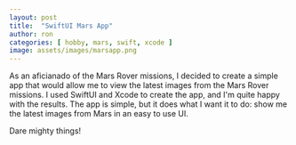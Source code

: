```yaml
---
layout: post
title:  "SwiftUI Mars App"
author: ron
categories: [ hobby, mars, swift, xcode ]
image: assets/images/marsapp.png
---
```


As an aficianado of the Mars Rover missions, I decided to create a simple app that would allow me to view the latest images from the Mars Rover missions. I used SwiftUI and Xcode to create the app, and I'm quite happy with the results. The app is simple, but it does what I want it to do: show me the latest images from Mars in an easy to use UI.

Dare mighty things!